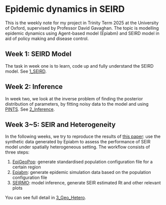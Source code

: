 # Epidemic dynamics in SEIRD
This is the weekly note for my project in Trinity Term 2025 at the University of Oxford, supervised by Professor David Gavaghan. The topic is modelling epidemic dynamics using Agent-based model (Epiabm) and SEIRD model in aid of policy making and disease control.

## Week 1: SEIRD Model
The task in week one is to learn, code up and fully understand the SEIRD model. See [1_SEIRD](1_SEIRD).

## Week 2: Inference
In week two, we look at the inverse problem of finding the posterior distribution of parameters, by fitting noisy data to the model and using [PINTS](https://github.com/pints-team/pints/blob/main/examples/stats/beginners-tutorial.ipynb). See [2_Inference](2_Inference).

## Week 3~5: SEIR and Heterogeneity
In the following weeks, we try to reproduce the results of [this paper](https://arxiv.org/pdf/2503.04648): use the synthetic data generated by Epiabm to assess the performance of SEIR model under spatially heterogeneous setting. The workflow consists of three steps:
1. [EpiGeoPop](https://github.com/SABS-R3-Epidemiology/EpiGeoPop): generate standardised population configuration file for a certain region
2. [Epiabm](https://github.com/SABS-R3-Epidemiology/epiabm): generate epidemic simulation data based on the population configuration file
3. [SEIRMO](https://github.com/SABS-R3-Epidemiology/seirmo/blob/main/examples/epiabm_rt_inference/northern_ireland/northern_ireland_rt_inference.ipynb): model inference, generate SEIR estimated Rt and other relevant plots

You can see full detail in [3_Geo_Hetero](3_Geo_Hetero).
